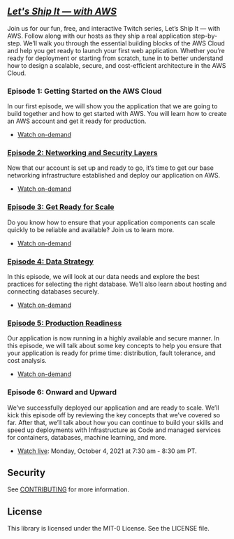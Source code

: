 ## [_Let's Ship It — with AWS_](https://pages.awscloud.com/global-traincert-twitch-lets-ship-it-with-aws.html)

Join us for our fun, free, and interactive Twitch series, Let’s Ship It — with AWS. Follow along with our hosts as they ship a real application step-by-step. We’ll walk you through the essential building blocks of the AWS Cloud and help you get ready to launch your first web application. Whether you’re ready for deployment or starting from scratch, tune in to better understand how to design a scalable, secure, and cost-efficient architecture in the AWS Cloud.

### **Episode 1: Getting Started on the AWS Cloud**
In our first episode, we will show you the application that we are going to build together and how to get started with AWS. You will learn how to create an AWS account and get it ready for production.

- [Watch on-demand](https://www.twitch.tv/videos/1128093809)

### [**Episode 2: Networking and Security Layers**](episodes/episode-2-simple-web-app-vpc-ec2)
Now that our account is set up and ready to go, it’s time to get our base networking infrastructure established and deploy our application on AWS.

- [Watch on-demand](https://www.twitch.tv/videos/1134099974)

### [**Episode 3: Get Ready for Scale**](episodes/episode-3-web-app-alb-autoscaling)
Do you know how to ensure that your application components can scale quickly to be reliable and available? Join us to learn more.

- [Watch on-demand](https://www.twitch.tv/videos/1147625427)

### [**Episode 4: Data Strategy**](episodes/episode-4-unicorn-web-app-rds)
In this episode, we will look at our data needs and explore the best practices for selecting the right database. We’ll also learn about hosting and connecting databases securely.

- [Watch on-demand](https://www.twitch.tv/videos/1154249652)

### [**Episode 5: Production Readiness**](episodes/episode-5-unicorn-web-app-scale)
Our application is now running in a highly available and secure manner. In this episode, we will talk about some key concepts to help you ensure that your application is ready for prime time: distribution, fault tolerance, and cost analysis.

- [Watch on-demand](https://www.twitch.tv/videos/1160807752)

### **Episode 6: Onward and Upward**
We’ve successfully deployed our application and are ready to scale. We’ll kick this episode off by reviewing the key concepts that we’ve covered so far. After that, we’ll talk about how you can continue to build your skills and speed up deployments with Infrastructure as Code and managed services for containers, databases, machine learning, and more.

- [Watch live](https://www.twitch.tv/aws):  Monday, October 4, 2021 at 7:30 am - 8:30 am PT.


## Security

See [CONTRIBUTING](CONTRIBUTING.md#security-issue-notifications) for more information.

## License

This library is licensed under the MIT-0 License. See the LICENSE file.

